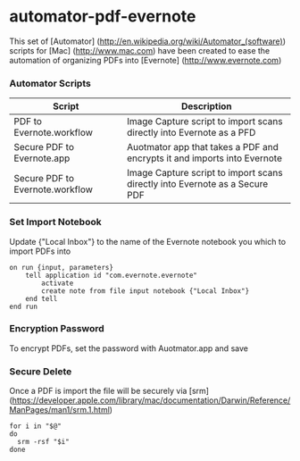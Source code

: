 automator-pdf-evernote
======================

This set of [Automator] (http://en.wikipedia.org/wiki/Automator_(software)) scripts for [Mac] (http://www.mac.com) have been created to ease the automation of organizing PDFs into [Evernote] (http://www.evernote.com)

### Automator Scripts

| Script                          | Description                                                                 |
| ------------------------------- | --------------------------------------------------------------------------- |
| PDF to Evernote.workflow        | Image Capture script to import scans directly into Evernote as a PFD        |
| Secure PDF to Evernote.app      | Auotmator app that takes a PDF and encrypts it and imports into Evernote    |
| Secure PDF to Evernote.workflow | Image Capture script to import scans directly into Evernote as a Secure PDF |


### Set Import Notebook

Update {"Local Inbox"} to the name of the Evernote notebook you which to import PDFs into

    on run {input, parameters}
        tell application id "com.evernote.evernote"
            activate
            create note from file input notebook {"Local Inbox"}
        end tell
    end run


### Encryption Password

To encrypt PDFs, set the password with Auotmator.app and save


### Secure Delete

Once a PDF is import the file will be securely via [srm] (https://developer.apple.com/library/mac/documentation/Darwin/Reference/ManPages/man1/srm.1.html)

    for i in "$@"
    do
      srm -rsf "$i"
    done



